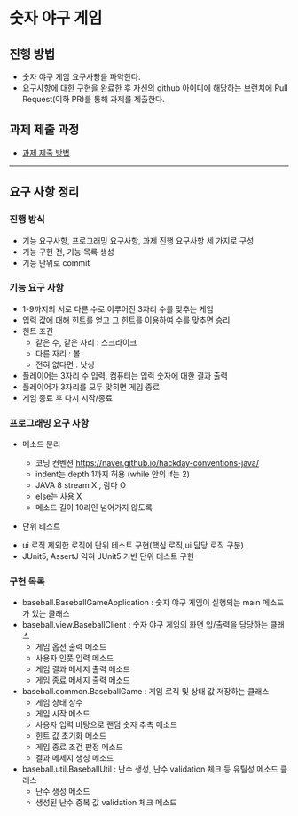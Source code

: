 # 숫자 야구 게임
## 진행 방법
* 숫자 야구 게임 요구사항을 파악한다.
* 요구사항에 대한 구현을 완료한 후 자신의 github 아이디에 해당하는 브랜치에 Pull Request(이하 PR)를 통해 과제를 제출한다.

## 과제 제출 과정
* [과제 제출 방법](https://github.com/next-step/nextstep-docs/tree/master/precourse)

---

## 요구 사항 정리

### 진행 방식
* 기능 요구사항, 프로그래밍 요구사항, 과제 진행 요구사항 세 가지로 구성
* 기능 구현 전, 기능 목록 생성
* 기능 단위로 commit

### 기능 요구 사항
* 1-9까지의 서로 다른 수로 이루어진 3자리 수를 맞추는 게임
* 입력 값에 대해 힌트를 얻고 그 힌트를 이용하여 수를 맞추면 승리
* 힌트 조건 
  + 같은 수, 같은 자리 : 스크라이크
  + 다른 자리 : 볼
  + 전혀 없다면 : 낫싱
* 플레이어는 3자리 수 입력, 컴퓨터는 입력 숫자에 대한 결과 출력
* 플레이어가 3자리를 모두 맞히면 게임 종료
* 게임 종료 후 다시 시작/종료 

### 프로그래밍 요구 사항
* 메소드 분리
  + 코딩 컨벤션 https://naver.github.io/hackday-conventions-java/
  + indent는 depth 1까지 허용 (while 안의 if는 2)
  + JAVA 8 stream X , 람다 O
  + else는 사용 X
  + 메소드 길이 10라인 넘어가지 않도록   
    
* 단위 테스트
 + ui 로직 제외한 로직에 단위 테스트 구현(핵심 로직,ui 담당 로직 구분)
+ JUnit5, AssertJ 익혀 JUnit5 기반 단위 테스트 구현


### 구현 목록
* baseball.BaseballGameApplication : 숫자 야구 게임이 실행되는 main 메소드가 있는 클래스
* baseball.view.BaseballClient : 숫자 야구 게임의 화면 입/출력을 담당하는 클래스
  + 게임 옵션 출력 메소드
  + 사용자 인풋 입력 메소드
  + 게임 결과 메세지 출력 메소드
  + 게임 종료 메세지 출력 메소드
* baseball.common.BaseballGame : 게임 로직 및 상태 값 저장하는 클래스
  + 게임 상태 상수
  + 게임 시작 메소드
  + 사용자 입력 바탕으로 랜덤 숫자 추측 메소드
  + 힌트 값 초기화 메소드
  + 게임 종료 조건 판정 메소드
  + 결과 메세지 생성 메소드
* baseball.util.BaseballUtil : 난수 생성, 난수 validation 체크 등 유틸성 메소드 클래스
  + 난수 생성 메소드
  + 생성된 난수 중복 값 validation 체크 메소드
  
